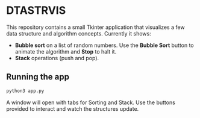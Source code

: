 # DTASTRVIS

This repository contains a small Tkinter application that visualizes a few data structure and algorithm concepts. Currently it shows:

- **Bubble sort** on a list of random numbers. Use the **Bubble Sort** button to animate the algorithm and **Stop** to halt it.
- **Stack** operations (push and pop).

## Running the app

```bash
python3 app.py
```

A window will open with tabs for Sorting and Stack. Use the buttons provided to interact and watch the structures update.
